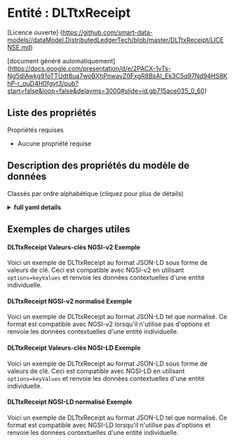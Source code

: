 Entité : DLTtxReceipt  
=====================  
[Licence ouverte] (https://github.com/smart-data-models//dataModel.DistributedLedgerTech/blob/master/DLTtxReceipt/LICENSE.md)  
[document généré automatiquement] (https://docs.google.com/presentation/d/e/2PACX-1vTs-Ng5dIAwkg91oTTUdt8ua7woBXhPnwavZ0FxgR8BsAI_Ek3C5q97Nd94HS8KhP-r_quD4H0fgyt3/pub?start=false&loop=false&delayms=3000#slide=id.gb715ace035_0_60)  

## Liste des propriétés  

Propriétés requises  
- Aucune propriété requise  ## Description des propriétés du modèle de données  
Classés par ordre alphabétique (cliquez pour plus de détails)  
<details><summary><strong>full yaml details</strong></summary>    
```yaml  
DLTtxReceipt:    
  description: 'Description of the data model.'    
  properties:    
    TxReceipts:    
      description: 'Transaction Receipt'    
      properties:    
        blockHash:    
          description: 'Property. Model:''https://schema.org/Text''. Hash of the block of the transaction'    
          type: string    
        blockNumber:    
          description: 'Property. Model:''https://schema.org/Number''. Block number of the transaction'    
          minimum: 0    
          type: integer    
        contractAddress:    
          description: 'Property. Model:''https://schema.org/Text''. Contract address created, if the transaction was a contract creation, otherwise null'    
          type: string    
        cumulativeGasUsed:    
          description: 'Property. Model:''https://schema.org/Number''. Total amount of gas used when this transaction was executed in the block'    
          minimum: 0    
          type: integer    
        dltType:    
          description: 'Property. Model:''https://schema.org/Text''. Enum:''eth, iota''. type of DLT used by the transaction'    
          enum:    
            - eth    
            - iota    
          type: string    
        from:    
          description: 'Property. Model:''https://schema.org/Text''. Account Address of the user/service responsible to submit the transaction (address of the msg.sender)'    
          type: string    
        gasUsed:    
          description: 'Property. Model:''https://schema.org/Number''. The amount of gas used by this specific transaction'    
          minimum: 0    
          type: integer    
        keys:    
          description: 'Property. Payload keys used in transaction payload'    
          items:    
            type: string    
          type: array    
        logs:    
          description: 'Property. A log record can be used to describe an event within a smart contract (Ethereum)'    
          properties:    
            blockHash:    
              description: 'Property. Model:''https://schema.org/Text''. Hash of the block where this log was in'    
              type: string    
            blockNumber:    
              description: 'Property. Model:''https://schema.org/Number''. The block number where this log was in. null when its pending. null when its pending log'    
              minimum: 0    
              type: integer    
            data:    
              description: 'Property. Model:''https://schema.org/Text''. Contains one or more 32 Bytes non-indexed arguments of the log'    
              type: string    
            id:    
              description: 'Property. Model:''https://schema.org/Text''. Log id'    
              type: string    
            logAddress:    
              description: 'Property. Model:''https://schema.org/Text''. Address from which this log originated'    
              type: string    
            logIndex:    
              description: 'Property. Model:''https://schema.org/Number''.  Integer of the log index position in the block. null when its pending log'    
              minimum: 0    
              type: integer    
            removed:    
              description: 'Property. Model:''https://schema.org/Boolean''. True when the log was removed, due to a chain reorganization. False if its a valid log'    
              type: boolean    
            topics:    
              description: 'Property. Array of 0 to 4 32 Bytes DATA of indexed log arguments. (In solidity: The first topic is the hash of the signature of the event (e.g. Deposit(address,bytes32,uint256)), except you declared the event with the anonymous specifier.)'    
              items: {}    
              type: array    
            transactionHash:    
              description: 'Property. Model:''https://schema.org/Text''. Hash of the transactions this log was created from. null when its pending log'    
              type: string    
            transactionIndex:    
              description: 'Property. Model:''https://schema.org/Number''.  Integer of the transactions index position log was created from. null when its pending log.'    
              minimum: 0    
              type: integer    
          type: object    
        logsBloom:    
          description: 'Property. Model:''https://schema.org/Text''. 256 Bytes-bloom filter for light clients to quickly retrieve related logs'    
          type: string    
        objectType:    
          description: 'Property. Model:''https://schema.org/Text''. Type of object has been persisted'    
          type: string    
        status:    
          description: 'Property. Model:''https://schema.org/Boolean''. True or False — which informs us if the txn was reverted or not — in this case it was true (0x1)'    
          type: boolean    
        storageType:    
          description: 'Property. Model:''https://schema.org/Text''. Enum:''iota, ipfs, merkletree''. Type of storage used to persist payload'    
          enum:    
            - iota    
            - ipfs    
            - merkletree    
          type: string    
        to:    
          description: 'Property. Model:''https://schema.org/Text''. Account or Contract Address to transaction has been submitted'    
          type: string    
        transactionHash:    
          description: 'Property. Model:''https://schema.org/Text''. Hash of the transaction'    
          type: string    
        transactionIndex:    
          description: 'Property. Model:''https://schema.org/Number''. Integer of the transactions index position in the block'    
          minimum: 0    
          type: integer    
      type: Property    
    address:    
      description: 'The mailing address'    
      properties:    
        addressCountry:    
          description: 'Property. The country. For example, Spain. Model:''https://schema.org/addressCountry'''    
          type: string    
        addressLocality:    
          description: 'Property. The locality in which the street address is, and which is in the region. Model:''https://schema.org/addressLocality'''    
          type: string    
        addressRegion:    
          description: 'Property. The region in which the locality is, and which is in the country. Model:''https://schema.org/addressRegion'''    
          type: string    
        postOfficeBoxNumber:    
          description: 'Property. The post office box number for PO box addresses. For example, 03578. Model:''https://schema.org/postOfficeBoxNumber'''    
          type: string    
        postalCode:    
          description: 'Property. The postal code. For example, 24004. Model:''https://schema.org/https://schema.org/postalCode'''    
          type: string    
        streetAddress:    
          description: 'Property. The street address. Model:''https://schema.org/streetAddress'''    
          type: string    
      type: Property    
      x-ngsi:    
        model: https://schema.org/address    
    alternateName:    
      description: 'An alternative name for this item'    
      type: Property    
    areaServed:    
      description: 'The geographic area where a service or offered item is provided'    
      type: Property    
      x-ngsi:    
        model: https://schema.org/Text    
    dataProvider:    
      description: 'A sequence of characters identifying the provider of the harmonised data entity.'    
      type: Property    
    dateCreated:    
      description: 'Entity creation timestamp. This will usually be allocated by the storage platform.'    
      format: date-time    
      type: Property    
    dateModified:    
      description: 'Timestamp of the last modification of the entity. This will usually be allocated by the storage platform.'    
      format: date-time    
      type: Property    
    description:    
      description: 'A description of this item'    
      type: Property    
    id:    
      anyOf: &dlttxreceipt_-_properties_-_owner_-_items_-_anyof    
        - description: 'Property. Identifier format of any NGSI entity'    
          maxLength: 256    
          minLength: 1    
          pattern: ^[\w\-\.\{\}\$\+\*\[\]`|~^@!,:\\]+$    
          type: string    
        - description: 'Property. Identifier format of any NGSI entity'    
          format: uri    
          type: string    
      description: 'Unique identifier of the entity'    
      type: Property    
    location:    
      $id: https://geojson.org/schema/Geometry.json    
      $schema: "http://json-schema.org/draft-07/schema#"    
      oneOf:    
        - properties:    
            bbox:    
              items:    
                type: number    
              minItems: 4    
              type: array    
            coordinates:    
              items:    
                type: number    
              minItems: 2    
              type: array    
            type:    
              enum:    
                - Point    
              type: string    
          required:    
            - type    
            - coordinates    
          title: 'GeoJSON Point'    
          type: object    
        - properties:    
            bbox:    
              items:    
                type: number    
              minItems: 4    
              type: array    
            coordinates:    
              items:    
                items:    
                  type: number    
                minItems: 2    
                type: array    
              minItems: 2    
              type: array    
            type:    
              enum:    
                - LineString    
              type: string    
          required:    
            - type    
            - coordinates    
          title: 'GeoJSON LineString'    
          type: object    
        - properties:    
            bbox:    
              items:    
                type: number    
              minItems: 4    
              type: array    
            coordinates:    
              items:    
                items:    
                  items:    
                    type: number    
                  minItems: 2    
                  type: array    
                minItems: 4    
                type: array    
              type: array    
            type:    
              enum:    
                - Polygon    
              type: string    
          required:    
            - type    
            - coordinates    
          title: 'GeoJSON Polygon'    
          type: object    
        - properties:    
            bbox:    
              items:    
                type: number    
              minItems: 4    
              type: array    
            coordinates:    
              items:    
                items:    
                  type: number    
                minItems: 2    
                type: array    
              type: array    
            type:    
              enum:    
                - MultiPoint    
              type: string    
          required:    
            - type    
            - coordinates    
          title: 'GeoJSON MultiPoint'    
          type: object    
        - properties:    
            bbox:    
              items:    
                type: number    
              minItems: 4    
              type: array    
            coordinates:    
              items:    
                items:    
                  items:    
                    type: number    
                  minItems: 2    
                  type: array    
                minItems: 2    
                type: array    
              type: array    
            type:    
              enum:    
                - MultiLineString    
              type: string    
          required:    
            - type    
            - coordinates    
          title: 'GeoJSON MultiLineString'    
          type: object    
        - properties:    
            bbox:    
              items:    
                type: number    
              minItems: 4    
              type: array    
            coordinates:    
              items:    
                items:    
                  items:    
                    items:    
                      type: number    
                    minItems: 2    
                    type: array    
                  minItems: 4    
                  type: array    
                type: array    
              type: array    
            type:    
              enum:    
                - MultiPolygon    
              type: string    
          required:    
            - type    
            - coordinates    
          title: 'GeoJSON MultiPolygon'    
          type: object    
      title: 'GeoJSON Geometry'    
    name:    
      description: 'The name of this item.'    
      type: Property    
    owner:    
      description: 'A List containing a JSON encoded sequence of characters referencing the unique Ids of the owner(s)'    
      items:    
        anyOf: *dlttxreceipt_-_properties_-_owner_-_items_-_anyof    
        description: 'Property. Unique identifier of the entity'    
      type: Property    
    refEntity:    
      anyOf:    
        - description: 'Property. Identifier format of any NGSI entity'    
          maxLength: 256    
          minLength: 1    
          pattern: ^[\w\-\.\{\}\$\+\*\[\]`|~^@!,:\\]+$    
          type: string    
        - description: 'Property. Identifier format of any NGSI entity'    
          format: uri    
          type: string    
      description: 'Entity persisted in the DLT'    
      type: Relationship    
      x-ngsi:    
        model: http://schema.org/URL    
    seeAlso:    
      description: 'list of uri pointing to additional resources about the item'    
      oneOf:    
        - items:    
            format: uri    
            type: string    
          minItems: 1    
          type: array    
        - format: uri    
          type: string    
      type: Property    
    source:    
      description: 'A sequence of characters giving the original source of the entity data as a URL. Recommended to be the fully qualified domain name of the source provider, or the URL to the source object.'    
      type: Property    
    type:    
      description: 'NSGI Entity Type. it has to be DLTtxReceipt'    
      enum:    
        - DLTtxReceipt    
      type: Property    
  required: []    
  type: object    
```  
</details>    
## Exemples de charges utiles  
#### DLTtxReceipt Valeurs-clés NGSI-v2 Exemple  
Voici un exemple de DLTtxReceipt au format JSON-LD sous forme de valeurs de clé. Ceci est compatible avec NGSI-v2 en utilisant `options=keyValues` et renvoie les données contextuelles d'une entité individuelle.  
#### DLTtxReceipt NGSI-v2 normalisé Exemple  
Voici un exemple de DLTtxReceipt au format JSON-LD tel que normalisé. Ce format est compatible avec NGSI-v2 lorsqu'il n'utilise pas d'options et renvoie les données contextuelles d'une entité individuelle.  
#### DLTtxReceipt Valeurs-clés NGSI-LD Exemple  
Voici un exemple de DLTtxReceipt au format JSON-LD sous forme de valeurs de clé. Ceci est compatible avec NGSI-LD en utilisant `options=keyValues` et renvoie les données contextuelles d'une entité individuelle.  
#### DLTtxReceipt NGSI-LD normalisé Exemple  
Voici un exemple de DLTtxReceipt au format JSON-LD tel que normalisé. Ce format est compatible avec NGSI-LD lorsqu'il n'utilise pas d'options et renvoie les données contextuelles d'une entité individuelle.  
